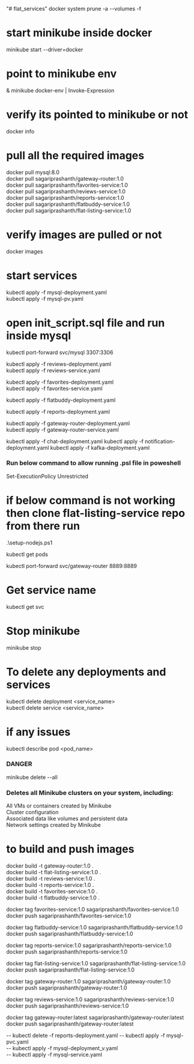 "# flat_services" 
docker system prune -a --volumes -f

# start minikube inside docker
minikube start --driver=docker

# point to minikube env
& minikube docker-env | Invoke-Expression

# verify its pointed to minikube or not
docker info

# pull all the required images  
docker pull mysql:8.0    
docker pull sagariprashanth/gateway-router:1.0  
docker pull sagariprashanth/favorites-service:1.0  
docker pull sagariprashanth/reviews-service:1.0  
docker pull sagariprashanth/reports-service:1.0  
docker pull sagariprashanth/flatbuddy-service:1.0  
docker pull sagariprashanth/flat-listing-service:1.0

# verify images are pulled or not 
docker images 

# start services
kubectl apply -f mysql-deployment.yaml  
kubectl apply -f mysql-pv.yaml  

 

# open init_script.sql file and run inside mysql
kubectl port-forward svc/mysql 3307:3306 

kubectl apply -f reviews-deployment.yaml  
kubectl apply -f reviews-service.yaml  

kubectl apply -f favorites-deployment.yaml  
kubectl apply -f favorites-service.yaml  



kubectl apply -f flatbuddy-deployment.yaml 

kubectl apply -f reports-deployment.yaml 

kubectl apply -f gateway-router-deployment.yaml  
kubectl apply -f gateway-router-service.yaml  

kubectl apply -f chat-deployment.yaml
kubectl apply -f notification-deployment.yaml
kubectl apply -f kafka-deployment.yaml

### Run below command to allow running  .psl file in poweshell 
Set-ExecutionPolicy Unrestricted  

# if below command is not working then clone flat-listing-service repo from there run
 .\setup-nodejs.ps1   

kubectl get pods   

<!-- kubectl scale deployment mysql --replicas=1 -->

kubectl port-forward svc/gateway-router 8889:8889  


# Get service name 
kubectl get svc

# Stop minikube
minikube stop  


# To delete any deployments and services 
kubectl delete deployment <service_name>  
kubectl delete service <service_name>  

# if any issues 
kubectl describe pod <pod_name>


### DANGER 
minikube delete --all
### Deletes all Minikube clusters on your system, including:
  All VMs or containers created by Minikube  
  Cluster configuration  
  Associated data like volumes and persistent data  
  Network settings created by Minikube  

# to build and push images   
docker build -t gateway-router:1.0 .  
docker build -t flat-listing-service:1.0 .  
docker build -t reviews-service:1.0 .  
docker build -t reports-service:1.0 .  
docker build -t favorites-service:1.0 .  
docker build -t flatbuddy-service:1.0 .  

docker tag favorites-service:1.0 sagariprashanth/favorites-service:1.0  
docker push sagariprashanth/favorites-service:1.0  

docker tag flatbuddy-service:1.0 sagariprashanth/flatbuddy-service:1.0  
docker push sagariprashanth/flatbuddy-service:1.0   

docker tag reports-service:1.0 sagariprashanth/reports-service:1.0  
docker push sagariprashanth/reports-service:1.0  

docker tag flat-listing-service:1.0 sagariprashanth/flat-listing-service:1.0  
docker push sagariprashanth/flat-listing-service:1.0  

docker tag gateway-router:1.0 sagariprashanth/gateway-router:1.0  
docker push sagariprashanth/gateway-router:1.0  

docker tag reviews-service:1.0 sagariprashanth/reviews-service:1.0  
docker push sagariprashanth/reviews-service:1.0  


docker tag gateway-router:latest sagariprashanth/gateway-router:latest  
docker push sagariprashanth/gateway-router:latest  
  


-- kubectl delete -f reports-deployment.yaml 
-- kubectl apply -f mysql-pvc.yaml  
-- kubectl apply -f mysql-deployment_v.yaml  
-- kubectl apply -f mysql-service.yaml  

